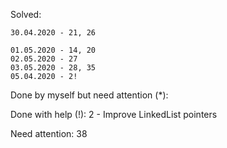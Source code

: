 Solved:

```
30.04.2020 - 21, 26

01.05.2020 - 14, 20
02.05.2020 - 27
03.05.2020 - 28, 35
05.04.2020 - 2!
```

Done by myself but need attention (*):

Done with help (!):
2 - Improve LinkedList pointers

Need attention:
38

